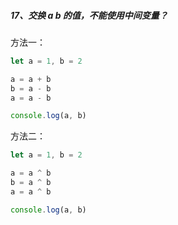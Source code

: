 ##### 17、交换 a b 的值，不能使用中间变量？
方法一：
```js
let a = 1, b = 2

a = a + b
b = a - b
a = a - b

console.log(a, b)
```

方法二：
```js
let a = 1, b = 2

a = a ^ b
b = a ^ b
a = a ^ b

console.log(a, b)
```